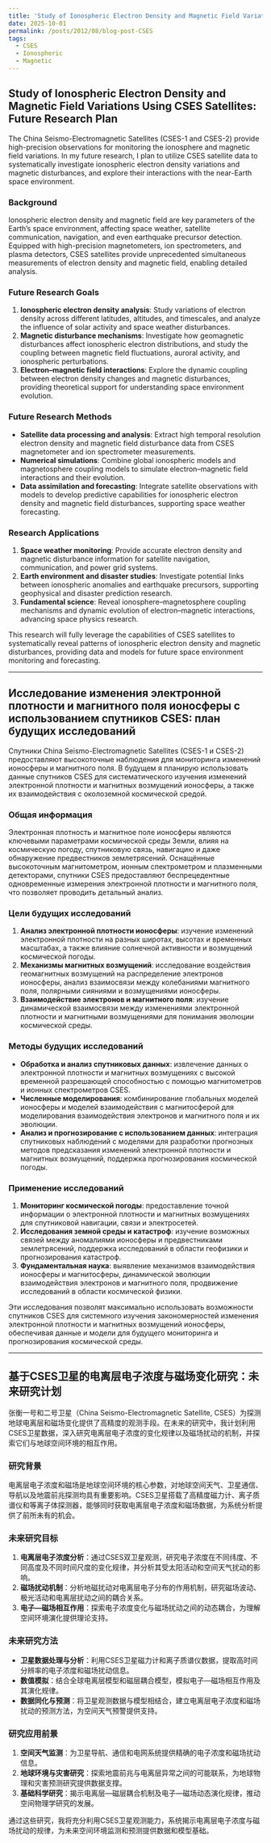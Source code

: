 ```yaml
---
title: 'Study of Ionospheric Electron Density and Magnetic Field Variations Using CSES Satellites: Future Research Plan'
date: 2025-10-01
permalink: /posts/2012/08/blog-post-CSES
tags:
  - CSES
  - Ionospheric
  - Magnetic
---
```


## **Study of Ionospheric Electron Density and Magnetic Field Variations Using CSES Satellites: Future Research Plan**

The China Seismo-Electromagnetic Satellites (CSES-1 and CSES-2) provide high-precision observations for monitoring the ionosphere and magnetic field variations. In my future research, I plan to utilize CSES satellite data to systematically investigate ionospheric electron density variations and magnetic disturbances, and explore their interactions with the near-Earth space environment.

### Background

Ionospheric electron density and magnetic field are key parameters of the Earth’s space environment, affecting space weather, satellite communication, navigation, and even earthquake precursor detection. Equipped with high-precision magnetometers, ion spectrometers, and plasma detectors, CSES satellites provide unprecedented simultaneous measurements of electron density and magnetic field, enabling detailed analysis.

### Future Research Goals

1. **Ionospheric electron density analysis**: Study variations of electron density across different latitudes, altitudes, and timescales, and analyze the influence of solar activity and space weather disturbances.
2. **Magnetic disturbance mechanisms**: Investigate how geomagnetic disturbances affect ionospheric electron distributions, and study the coupling between magnetic field fluctuations, auroral activity, and ionospheric perturbations.
3. **Electron–magnetic field interactions**: Explore the dynamic coupling between electron density changes and magnetic disturbances, providing theoretical support for understanding space environment evolution.

### Future Research Methods

- **Satellite data processing and analysis**: Extract high temporal resolution electron density and magnetic field disturbance data from CSES magnetometer and ion spectrometer measurements.
- **Numerical simulations**: Combine global ionospheric models and magnetosphere coupling models to simulate electron–magnetic field interactions and their evolution.
- **Data assimilation and forecasting**: Integrate satellite observations with models to develop predictive capabilities for ionospheric electron density and magnetic field disturbances, supporting space weather forecasting.

### Research Applications

1. **Space weather monitoring**: Provide accurate electron density and magnetic disturbance information for satellite navigation, communication, and power grid systems.
2. **Earth environment and disaster studies**: Investigate potential links between ionospheric anomalies and earthquake precursors, supporting geophysical and disaster prediction research.
3. **Fundamental science**: Reveal ionosphere–magnetosphere coupling mechanisms and dynamic evolution of electron–magnetic interactions, advancing space physics research.

This research will fully leverage the capabilities of CSES satellites to systematically reveal patterns of ionospheric electron density and magnetic disturbances, providing data and models for future space environment monitoring and forecasting.

------

## **Исследование изменения электронной плотности и магнитного поля ионосферы с использованием спутников CSES: план будущих исследований**

Спутники China Seismo-Electromagnetic Satellites (CSES-1 и CSES-2) предоставляют высокоточные наблюдения для мониторинга изменений ионосферы и магнитного поля. В будущем я планирую использовать данные спутников CSES для систематического изучения изменений электронной плотности и магнитных возмущений ионосферы, а также их взаимодействия с околоземной космической средой.

### Общая информация

Электронная плотность и магнитное поле ионосферы являются ключевыми параметрами космической среды Земли, влияя на космическую погоду, спутниковую связь, навигацию и даже обнаружение предвестников землетрясений. Оснащённые высокоточным магнитометром, ионным спектрометром и плазменными детекторами, спутники CSES предоставляют беспрецедентные одновременные измерения электронной плотности и магнитного поля, что позволяет проводить детальный анализ.

### Цели будущих исследований

1. **Анализ электронной плотности ионосферы**: изучение изменений электронной плотности на разных широтах, высотах и временных масштабах, а также влияние солнечной активности и возмущений космической погоды.
2. **Механизмы магнитных возмущений**: исследование воздействия геомагнитных возмущений на распределение электронов ионосферы, анализ взаимосвязи между колебаниями магнитного поля, полярными сияниями и возмущениями ионосферы.
3. **Взаимодействие электронов и магнитного поля**: изучение динамической взаимосвязи между изменениями электронной плотности и магнитными возмущениями для понимания эволюции космической среды.

### Методы будущих исследований

- **Обработка и анализ спутниковых данных**: извлечение данных о электронной плотности и магнитных возмущениях с высокой временной разрешающей способностью с помощью магнитометров и ионных спектрометров CSES.
- **Численные моделирования**: комбинирование глобальных моделей ионосферы и моделей взаимодействия с магнитосферой для моделирования взаимодействия электронов и магнитного поля и их эволюции.
- **Анализ и прогнозирование с использованием данных**: интеграция спутниковых наблюдений с моделями для разработки прогнозных методов предсказания изменений электронной плотности и магнитных возмущений, поддержка прогнозирования космической погоды.

### Применение исследований

1. **Мониторинг космической погоды**: предоставление точной информации о электронной плотности и магнитных возмущениях для спутниковой навигации, связи и электросетей.
2. **Исследования земной среды и катастроф**: изучение возможных связей между аномалиями ионосферы и предвестниками землетрясений, поддержка исследований в области геофизики и прогнозирования катастроф.
3. **Фундаментальная наука**: выявление механизмов взаимодействия ионосферы и магнитосферы, динамической эволюции взаимодействия электронов и магнитного поля, продвижение исследований в области космической физики.

Эти исследования позволят максимально использовать возможности спутников CSES для системного изучения закономерностей изменения электронной плотности и магнитных возмущений ионосферы, обеспечивая данные и модели для будущего мониторинга и прогнозирования космической среды.

------

## **基于CSES卫星的电离层电子浓度与磁场变化研究：未来研究计划**

张衡一号和二号卫星（China Seismo-Electromagnetic Satellite, CSES）为探测地球电离层和磁场变化提供了高精度的观测手段。在未来的研究中，我计划利用CSES卫星数据，深入研究电离层电子浓度的变化规律以及磁场扰动的机制，并探索它们与地球空间环境的相互作用。

### 研究背景

电离层电子浓度和磁场是地球空间环境的核心参数，对地球空间天气、卫星通信、导航以及地震前兆探测均具有重要影响。CSES卫星搭载了高精度磁力计、离子质谱仪和等离子体探测器，能够同时获取电离层电子浓度和磁场数据，为系统分析提供了前所未有的机会。

### 未来研究目标

1. **电离层电子浓度分析**：通过CSES双卫星观测，研究电子浓度在不同纬度、不同高度及不同时间尺度的变化规律，并分析其受太阳活动和空间天气扰动的影响。
2. **磁场扰动机制**：分析地磁扰动对电离层电子分布的作用机制，研究磁场波动、极光活动和电离层扰动之间的耦合关系。
3. **电子—磁场相互作用**：探索电子浓度变化与磁场扰动之间的动态耦合，为理解空间环境演化提供理论支持。

### 未来研究方法

- **卫星数据处理与分析**：利用CSES卫星磁力计和离子质谱仪数据，提取高时间分辨率的电子浓度和磁场扰动信息。
- **数值模拟**：结合全球电离层模型和磁层耦合模型，模拟电子—磁场相互作用及其演化规律。
- **数据同化与预测**：将卫星观测数据与模型相结合，建立电离层电子浓度和磁场扰动的预测方法，为空间天气预警提供支持。

### 研究应用前景

1. **空间天气监测**：为卫星导航、通信和电网系统提供精确的电子浓度和磁场扰动信息。
2. **地球环境与灾害研究**：探索地震前兆与电离层异常之间的可能联系，为地球物理和灾害预测研究提供数据支撑。
3. **基础科学研究**：揭示电离层—磁层耦合机制及电子—磁场动态演化规律，推动空间物理学研究的发展。

通过这些研究，我将充分利用CSES卫星观测能力，系统揭示电离层电子浓度与磁场扰动的规律，为未来空间环境监测和预测提供数据和模型基础。
